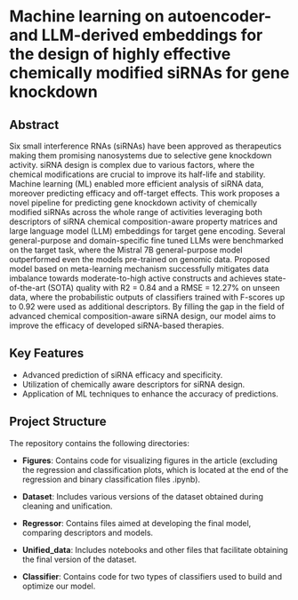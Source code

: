 # Machine learning on autoencoder- and LLM-derived embeddings for the design of highly effective chemically modified siRNAs for gene knockdown

## Abstract

Six small interference RNAs (siRNAs) have been approved as therapeutics making them promising nanosystems due to selective gene knockdown activity. siRNA design is complex due to various factors, where the chemical modifications are crucial to improve its half-life and stability. Machine learning (ML) enabled more efficient analysis of siRNA data, moreover predicting efficacy and off-target effects. This work proposes a novel pipeline for predicting gene knockdown activity of chemically modified siRNAs across the whole range of activities leveraging both descriptors of siRNA chemical composition-aware property matrices and large language model (LLM) embeddings for target gene encoding. Several general-purpose and domain-specific fine tuned LLMs were benchmarked on the target task, where the Mistral 7B general-purpose model outperformed even the models pre-trained on genomic data. Proposed model based on meta-learning mechanism successfully mitigates data imbalance towards moderate-to-high active constructs and achieves state-of-the-art (SOTA) quality with R2 = 0.84 and a RMSE = 12.27% on unseen data, where the probabilistic outputs of classifiers trained with F-scores up to 0.92 were used as additional descriptors. By filling the gap in the field of advanced chemical composition-aware siRNA design, our model aims to improve the efficacy of developed siRNA-based therapies.

## Key Features

- Advanced prediction of siRNA efficacy and specificity.
- Utilization of chemically aware descriptors for siRNA design.
- Application of ML techniques to enhance the accuracy of predictions.

## Project Structure

The repository contains the following directories:

- **Figures**: Contains code for visualizing figures in the article (excluding the regression and classification plots, which is located at the end of the regression and binary classification files .ipynb).
  
- **Dataset**: Includes various versions of the dataset obtained during cleaning and unification.

- **Regressor**: Contains files aimed at developing the final model, comparing descriptors and models.

- **Unified_data**: Includes notebooks and other files that facilitate obtaining the final version of the dataset.

- **Classifier**: Contains code for two types of classifiers used to build and optimize our model.
 
